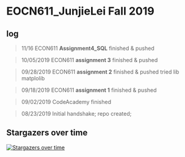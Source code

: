 # EOCN611_JunjieLei Fall 2019

## log
> 11/16
ECON611 **Assignment4_SQL** finished & pushed

>10/05/2019 
ECON611 **assignment 3** finished & pushed

> 09/28/2019
ECON611 **assignment 2** finished & pushed
tried lib matplolib

> 09/18/2019
ECON611 **assignment 1** finished & pushed
 
> 09/02/2019
CodeAcademy finished

> 08/23/2019
Initial handshake; repo created;



## Stargazers over time
[![Stargazers over time](https://starchart.cc/JunjieLeiCoe/ECON611_JunjieLei.svg)](https://starchart.cc/JunjieLeiCoe/ECON611_JunjieLei)
      
